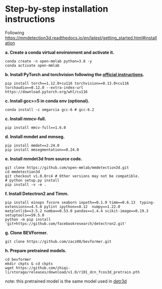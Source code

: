 # Step-by-step installation instructions

Following https://mmdetection3d.readthedocs.io/en/latest/getting_started.html#installation



**a. Create a conda virtual environment and activate it.**
```shell
conda create -n open-mmlab python=3.8 -y
conda activate open-mmlab
```

**b. Install PyTorch and torchvision following the [official instructions](https://pytorch.org/).**
```shell
pip install torch==1.12.0+cu116 torchvision==0.13.0+cu116 torchaudio==0.12.0 --extra-index-url https://download.pytorch.org/whl/cu116

```

**c. Install gcc>=5 in conda env (optional).**
```shell
conda install -c omgarcia gcc-6 # gcc-6.2
```

**c. Install mmcv-full.**
```shell
pip install mmcv-full==1.6.0
```

**d. Install mmdet and mmseg.**
```shell
pip install mmdet==2.24.0
pip install mmsegmentation==0.24.0
```

**e. Install mmdet3d from source code.**
```shell
git clone https://github.com/open-mmlab/mmdetection3d.git
cd mmdetection3d
git checkout v1.0.0rc4 # Other versions may not be compatible.
# python setup.py install
pip install -v -e .
```

**f. Install Detectron2 and Timm.**
```shell
pip install einops fvcore seaborn iopath==0.1.9 timm==0.6.13  typing-extensions==4.5.0 pylint ipython==8.12  numpy==1.22.0 matplotlib==3.5.2 numba==0.53.0 pandas==1.4.4 scikit-image==0.19.3 setuptools==59.5.0
python -m pip install 'git+https://github.com/facebookresearch/detectron2.git'
```


**g. Clone BEVFormer.**
```
git clone https://github.com/zacz08/bevformer.git
```

**h. Prepare pretrained models.**
```shell
cd bevformer
mkdir ckpts & cd ckpts
wget https://github.com/zhiqi-li/storage/releases/download/v1.0/r101_dcn_fcos3d_pretrain.pth
```

note: this pretrained model is the same model used in [detr3d](https://github.com/WangYueFt/detr3d)
